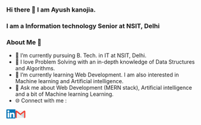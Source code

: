 ### Hi there 👋 I am Ayush kanojia.
### I am a Information technology Senior at NSIT, Delhi

### About Me 🚀
- 🔭 I’m currently pursuing B. Tech. in IT at NSIT, Delhi.
- 🌱 I love Problem Solving with an in-depth knowledge of Data Structures and Algorithms.
- 👯 I’m currently learning Web Development. I am also interested in Machine learning and Artificial intelligence.
- 💬 Ask me about Web Development (MERN stack), Artificial intelligence and a bit of Machine learning Learning.
- 🌐 Connect with me : 
<a href="https://www.linkedin.com/in/ayush-kanojia-6436aa207/">
  <img align="left" width="24px" src="https://github.com/deut-erium/deut-erium/blob/master/assets/linkedin.svg"  />
</a>
<a href="mailto:ayushkanojia179@gmail.com">
  <img align="left" width="26px" src="https://github.com/deut-erium/deut-erium/blob/master/assets/gmail.svg" />
</a>
